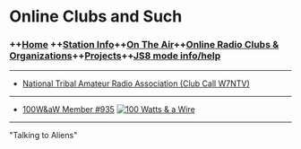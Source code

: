 
# Online Clubs and Such


### ++[Home](index.md) ++[Station Info](station.md)++[On The Air](ontheair.md)++[Online Radio Clubs & Organizations](clubs.md)++[Projects](projects.md)++[JS8 mode info/help](js8help.md)
---
-   [National Tribal Amateur Radio Association (Club Call W7NTV)](https://www.facebook.com/NatlTribalHam/)
- ---
-    [100W&aW Member #935](https://bit.ly/2XOV0nl)
[![100 Watts & a Wire](https://i.postimg.cc/Gpb6QKpB/Asset-22-8x-8.png)](https://bit.ly/2XOV0nl)

---
  "Talking to Aliens" 
<!--stackedit_data:
eyJoaXN0b3J5IjpbLTMzMTU5NDE1NSw4MjcwMjkwODMsLTI2MD
Q0MzM5OCwtMTYxMTk5NDQ5MSwtMTM1NjU5NTI1OSwtMTYyMjgw
NjcyNiwxNTYyNzc5MTYzXX0=
-->